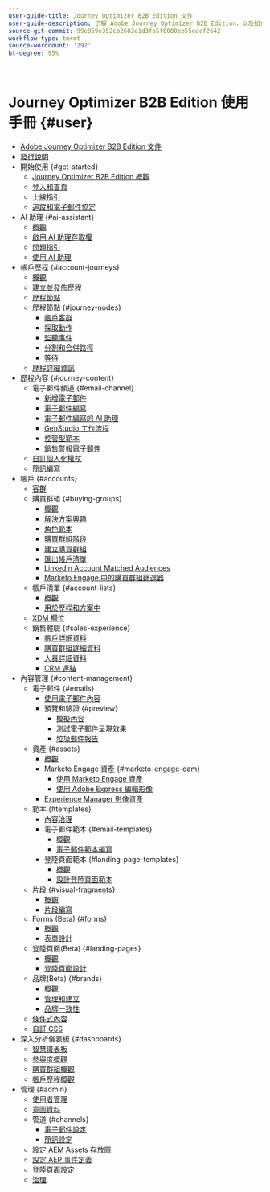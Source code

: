 ```yaml
---
user-guide-title: Journey Optimizer B2B Edition 文件
user-guide-description: 了解 Adobe Journey Optimizer B2B Edition，以及如何利用其內建的生成式 AI 和領先業界的自動化來協調帳戶和購買群組歷程。
source-git-commit: 99e859e352cb2682e1d3fb5f0000eb55eacf2642
workflow-type: tm+mt
source-wordcount: '292'
ht-degree: 95%

---
```



# Journey Optimizer B2B Edition 使用手冊 {#user}

+ [Adobe Journey Optimizer B2B Edition 文件](guide-overview.md)
+ [發行說明](./release-notes/release-notes.md)
+ 開始使用 {#get-started}
   + [Journey Optimizer B2B Edition 概觀](about-journey-optimizer-b2b-edition.md)
   + [登入和首頁](home-page.md)
   + [上線指引](./start/get-started.md)
   + [追蹤和電子郵件協定](./start/email-protocols.md)
+ AI 助理 {#ai-assistant}
   + [概觀](./ai-assistant/ai-assistant-overview.md)
   + [啟用 AI 助理存取權](./ai-assistant/enable-ai-assistant-access.md)
   + [問題指引](./ai-assistant/question-guidance.md)
   + [使用 AI 助理](./ai-assistant/use-ai-assistant.md)
+ 帳戶歷程 {#account-journeys}
   + [概觀](./journeys/journey-overview.md)
   + [建立並發佈歷程](./journeys/create-publish-journey.md)
   + [歷程節點](./journeys/journey-nodes.md)
   + 歷程節點 {#journey-nodes}
      + [帳戶客群](./journeys/account-audience-nodes.md)
      + [採取動作](./journeys/action-nodes.md)
      + [監聽事件](./journeys/listen-for-event-nodes.md)
      + [分割和合併路徑](./journeys/split-merge-paths-nodes.md)
      + [等待](./journeys/wait-nodes.md)
   + [歷程詳細資訊](./journeys/journey-details.md)
+ 歷程內容 {#journey-content}
   + 電子郵件頻道 {#email-channel}
      + [新增電子郵件](./content/add-email.md)
      + [電子郵件編寫](./content/email-authoring.md)
      + [電子郵件編寫的 AI 助理](./content/ai-assistant-emails.md)
      + [GenStudio 工作流程](./content/genstudio-email-workflow.md)
      + [控管型範本](./content/email-authoring-governance.md)
      + [銷售警報電子郵件](./content/sales-alert-email.md)
   + [自訂個人化權杖](./content/personalization-my-tokens.md)
   + [簡訊編寫](./content/sms-authoring.md)
+ 帳戶 {#accounts}
   + [客群](./audiences/account-audience-overview.md)
   + 購買群組 {#buying-groups}
      + [概觀](./buying-groups/buying-groups-overview.md)
      + [解決方案興趣](./buying-groups/solution-interests.md)
      + [角色範本](./buying-groups/buying-groups-role-templates.md)
      + [購買群組階段](./buying-groups/buying-group-stages.md)
      + [建立購買群組](./buying-groups/buying-groups-create.md)
      + [匯出帳戶清單](./audiences/account-list-export.md)
      + [LinkedIn Account Matched Audiences](./data/linkedin-account-matched-audiences.md)
      + [Marketo Engage 中的購買群組篩選器](./buying-groups/marketo-engage-smart-list-buying-group-filters.md)
   + 帳戶清單 {#account-lists}
      + [概觀](./accounts/account-lists.md)
      + [用於歷程和方案中](./accounts/account-lists-journeys.md)
   + [XDM 欄位](./data/field-mapping.md)
   + 銷售體驗 {#sales-experience}
      + [帳戶詳細資料](./accounts/account-details.md)
      + [購買群組詳細資料](./buying-groups/buying-group-details.md)
      + [人員詳細資料](./accounts/person-details.md)
      + [CRM 連結](./accounts/crm-linking.md)
+ 內容管理 {#content-management}
   + 電子郵件 {#emails}
      + [使用電子郵件內容](./content/emails-list.md)
      + 預覽和驗證 {#preview}
         + [模擬內容](./content/email-simulate-content.md)
         + [測試電子郵件呈現效果](./content/email-test-rendering.md)
         + [垃圾郵件報告](./content/email-spam-report.md)
   + 資產 {#assets}
      + [概觀](./content/assets-overview.md)
      + Marketo Engage 資產 {#marketo-engage-dam}
         + [使用 Marketo Engage 資產](./content/marketo-engage-design-studio.md)
         + [使用 Adobe Express 編輯影像](./content/image-edit-adobe-express.md)
      + [Experience Manager 影像資產](./content/aem-assets.md)
   + 範本 {#templates}
      + [內容治理](./content/template-content-governance.md)
      + 電子郵件範本 {#email-templates}
         + [概觀](./content/email-templates.md)
         + [電子郵件範本編寫](./content/email-template-authoring.md)
      + 登陸頁面範本 {#landing-page-templates}
         + [概觀](./content/landing-page-templates.md)
         + [設計登陸頁面範本](./content/landing-page-template-design.md)
   + 片段 {#visual-fragments}
      + [概觀](./content/fragments.md)
      + [片段編寫](./content/fragment-authoring.md)
   + Forms (Beta) {#forms}
      + [概觀](./content/forms.md)
      + [表單設計](./content/form-design.md)
   + 登陸頁面(Beta) {#landing-pages}
      + [概觀](./content/landing-pages.md)
      + [登陸頁面設計](./content/landing-page-design.md)
   + 品牌(Beta) {#brands}
      + [概觀](./content/brands-overview.md)
      + [管理和建立](./content/brands-manage-create.md)
      + [品牌一致性](./content/brand-alignment.md)
   + [條件式內容](./content/conditional-content.md)
   + [自訂 CSS](./content/design-custom-css.md)
+ 深入分析儀表板 {#dashboards}
   + [智慧儀表板](./dashboards/intelligent-dashboard.md)
   + [參與度概觀](./dashboards/engagement-dashboard.md)
   + [購買群組概觀](./dashboards/buying-groups-dashboard.md)
   + [帳戶歷程概觀](./dashboards/journeys-dashboard.md)
+ 管理 {#admin}
   + [使用者管理](./admin/user-management.md)
   + [意圖資料](./admin/intent-data.md)
   + 管道 {#channels}
      + [電子郵件設定](./admin/configure-channels-emails.md)
      + [簡訊設定](./admin/configure-channels-sms.md)
   + [設定 AEM Assets 存放庫](./admin/configure-aem-repositories.md)
   + [設定 AEP 事件定義](./admin/configure-aep-events.md)
   + [登陸頁面設定](./admin/landing-page-settings.md)
   + [治理](./admin/governance.md)
